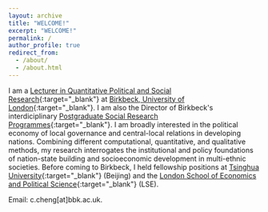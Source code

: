 ```yaml
---
layout: archive
title: "WELCOME!"
excerpt: "WELCOME!"
permalink: /
author_profile: true
redirect_from: 
  - /about/
  - /about.html
---
```


I am a [Lecturer in Quantitative Political and Social Research](https://www.bbk.ac.uk/our-staff/profile/9336193/dennis-chao-yo-cheng){:target="_blank"} at [Birkbeck, University of London](https://www.bbk.ac.uk/){:target="_blank"}. I am also the Director of Birkbeck's interdiciplinary [Postgraduate Social Research Programmes](https://search.bbk.ac.uk/search/courses/?q=&subjects=Social+research){:target="_blank"}. I am broadly interested in the political economy of local governance and central-local relations in developing nations. Combining different computational, quantitative, and qualitative methods, my research interrogates the institutional and policy foundations of nation-state building and socioeconomic development in multi-ethnic societies. Before coming to Birkbeck, I held fellowship positions at [Tsinghua University](https://www.tsinghua.edu.cn/){:target="_blank"} (Beijing) and the [London School of Economics and Political Science](https://www.lse.ac.uk/){:target="_blank"} (LSE).

Email: c.cheng[at]bbk.ac.uk.